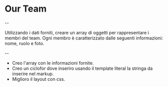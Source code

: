 # Our Team #

--

Utilizzando i dati forniti, creare un array di oggetti per rappresentare i membri del team.
Ogni membro è caratterizzato dalle seguenti informazioni: nome, ruolo e foto.

--

- Creo l'array con le informazioni fornite.
- Creo un ciclofor dove inseriro usando il template literal la stringa da inserire nel markup.
- Miglioro il layout con css.
